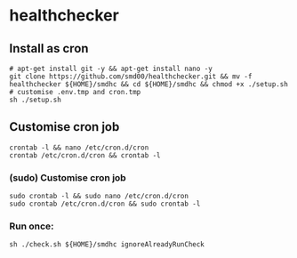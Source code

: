 # healthchecker

## Install as cron
```
# apt-get install git -y && apt-get install nano -y
git clone https://github.com/smd00/healthchecker.git && mv -f healthchecker ${HOME}/smdhc && cd ${HOME}/smdhc && chmod +x ./setup.sh
# customise .env.tmp and cron.tmp
sh ./setup.sh
```

## Customise cron job
```
crontab -l && nano /etc/cron.d/cron
crontab /etc/cron.d/cron && crontab -l
```

### (sudo) Customise cron job
```
sudo crontab -l && sudo nano /etc/cron.d/cron
sudo crontab /etc/cron.d/cron && sudo crontab -l
```

### Run once:
```
sh ./check.sh ${HOME}/smdhc ignoreAlreadyRunCheck
```